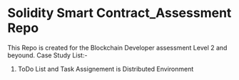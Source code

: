 # Solidity Smart Contract_Assessment Repo
This Repo is created for the Blockchain Developer assessment Level 2 and beyound.
Case Study List:-
1. ToDo List and Task Assignement is Distributed Environment
